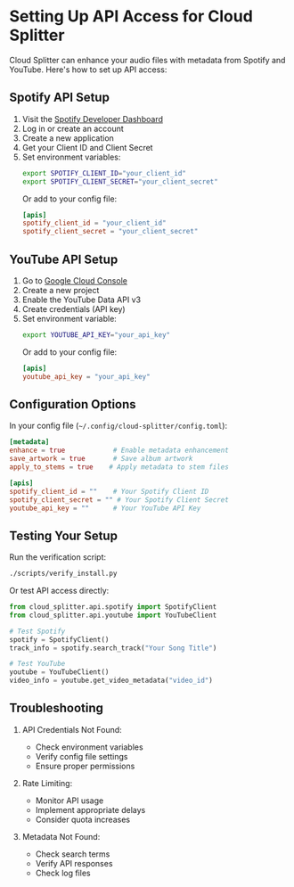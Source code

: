 # Setting Up API Access for Cloud Splitter

Cloud Splitter can enhance your audio files with metadata from Spotify and YouTube. Here's how to set up API access:

## Spotify API Setup

1. Visit the [Spotify Developer Dashboard](https://developer.spotify.com/dashboard/)
2. Log in or create an account
3. Create a new application
4. Get your Client ID and Client Secret
5. Set environment variables:
   ```bash
   export SPOTIFY_CLIENT_ID="your_client_id"
   export SPOTIFY_CLIENT_SECRET="your_client_secret"
   ```
   Or add to your config file:
   ```toml
   [apis]
   spotify_client_id = "your_client_id"
   spotify_client_secret = "your_client_secret"
   ```

## YouTube API Setup

1. Go to [Google Cloud Console](https://console.cloud.google.com/)
2. Create a new project
3. Enable the YouTube Data API v3
4. Create credentials (API key)
5. Set environment variable:
   ```bash
   export YOUTUBE_API_KEY="your_api_key"
   ```
   Or add to your config file:
   ```toml
   [apis]
   youtube_api_key = "your_api_key"
   ```

## Configuration Options

In your config file (`~/.config/cloud-splitter/config.toml`):

```toml
[metadata]
enhance = true            # Enable metadata enhancement
save_artwork = true       # Save album artwork
apply_to_stems = true    # Apply metadata to stem files

[apis]
spotify_client_id = ""    # Your Spotify Client ID
spotify_client_secret = "" # Your Spotify Client Secret
youtube_api_key = ""      # Your YouTube API Key
```

## Testing Your Setup

Run the verification script:
```bash
./scripts/verify_install.py
```

Or test API access directly:
```python
from cloud_splitter.api.spotify import SpotifyClient
from cloud_splitter.api.youtube import YouTubeClient

# Test Spotify
spotify = SpotifyClient()
track_info = spotify.search_track("Your Song Title")

# Test YouTube
youtube = YouTubeClient()
video_info = youtube.get_video_metadata("video_id")
```

## Troubleshooting

1. API Credentials Not Found:
   - Check environment variables
   - Verify config file settings
   - Ensure proper permissions

2. Rate Limiting:
   - Monitor API usage
   - Implement appropriate delays
   - Consider quota increases

3. Metadata Not Found:
   - Check search terms
   - Verify API responses
   - Check log files
